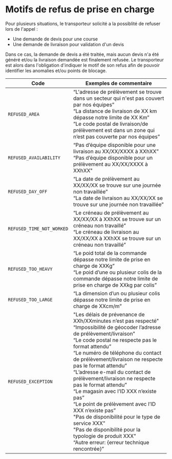 # Motifs de refus de prise en charge

Pour plusieurs situations, le transporteur solicité a la possiblité de refuser lors de l'appel : 
- Une demande de devis pour une course 
- Une demande de livraison pour validation d'un devis 

Dans ce cas, la demande de devis a été traitée, mais aucun devis n'a été généré et/ou la livraison demandée est finalement refusée. Le transporteur est alors dans l'obligation d'indiquer le motif de son refus afin de pouvoir identifier les anomalies et/ou points de blocage. 

Code| Exemples de commentaire
---------|----------
`REFUSED_AREA`| “L'adresse de prélèvement se trouve dans un secteur qui n'est pas couvert par nos équipes”<br/>“La distance de livraison de XX km dépasse notre limite de XX Km”<br/>”Le code postal de livraison/de prélèvement est dans un zone qui n’est pas couverte par nos équipes”
`REFUSED_AVAILABILITY`| “Pas d’équipe disponible pour une livraison au XX/XX/XXXX à XXhXX”<br/> “Pas d’équipe disponible pour un prélèvement au XX/XX/XXXX à XXhXX"
`REFUSED_DAY_OFF`| “La date de prélèvement au XX/XX/XX se trouve sur une journée non travaillée”<br/>“La date de livraison au XX/XX/XX se trouve sur une journée non travaillée”
`REFUSED_TIME_NOT_WORKED`| “Le créneau de prélèvement au XX/XX/XX à XXhXX se trouve sur un créneau non travaillé”<br/>“Le créneau  de livraison au XX/XX/XX  à XXhXX se trouve sur un créneau non travaillé”
`REFUSED_TOO_HEAVY`| “Le poid total de la commande dépasse notre limite de prise en charge de XXKg”<br/> “Le poid d’une ou plusieur colis de la commande dépasse notre limite de prise en charge de XXkg par colis”
`REFUSED_TOO_LARGE`| “La dimension d’un ou plusieur colis dépasse notre limite de prise en charge de XXcm/m”
`REFUSED_EXCEPTION`| "Les délais de prévenance de XXh/XXminutes n’est pas respecté"<br/>“Impossibilité de géocoder l’adresse de prélèvement/livraison"<br/>“Le code postal ne respecte pas le format attendu”<br/> “Le numéro de téléphone du contact de prélèvement/livraison ne respecte pas le format attendu”<br/>“L’adresse e-mail du contact de prélèvement/livraison ne respecte pas le format attendu”<br/>“Le magasin avec l’ID XXX n’existe pas”<br/>“Le point de prélèvement avec l’ID XXX n’existe pas”<br/>"Pas de disponibilité pour le type de service XXX"<br/>"Pas de disponibilité pour la typologie de produit XXX"<br/>“Autre erreur: {erreur technique rencontrée}”